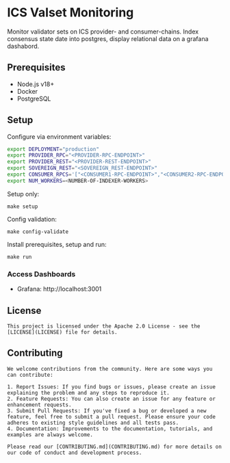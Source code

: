 # ICS Valset Monitoring

Monitor validator sets on ICS provider- and consumer-chains. Index consensus state date into postgres, display relational data on a grafana dashabord. 

## Prerequisites
- Node.js v18+
- Docker
- PostgreSQL

## Setup

Configure via environment variables:
```bash
export DEPLOYMENT="production"
export PROVIDER_RPC="<PROVIDER-RPC-ENDPOINT>"
export PROVIDER_REST="<PROVIDER-REST-ENDPOINT>"
export SOVEREIGN_REST="<SOVEREIGN_REST-ENDPOINT>"
export CONSUMER_RPCS='["<CONSUMER1-RPC-ENDPOINT>","<CONSUMER2-RPC-ENDPOINT>"]'
export NUM_WORKERS=<NUMBER-OF-INDEXER-WORKERS>
```

Setup only:
```
make setup
```

Config validation:
```
make config-validate
```

Install prerequisites, setup and run:
```
make run
```

### Access Dashboards
- Grafana: http://localhost:3001

## License

```
This project is licensed under the Apache 2.0 License - see the [LICENSE](LICENSE) file for details.
```

## Contributing

```
We welcome contributions from the community. Here are some ways you can contribute:

1. Report Issues: If you find bugs or issues, please create an issue explaining the problem and any steps to reproduce it.
2. Feature Requests: You can also create an issue for any feature or enhancement requests.
3. Submit Pull Requests: If you've fixed a bug or developed a new feature, feel free to submit a pull request. Please ensure your code adheres to existing style guidelines and all tests pass.
4. Documentation: Improvements to the documentation, tutorials, and examples are always welcome.

Please read our [CONTRIBUTING.md](CONTRIBUTING.md) for more details on our code of conduct and development process.
```